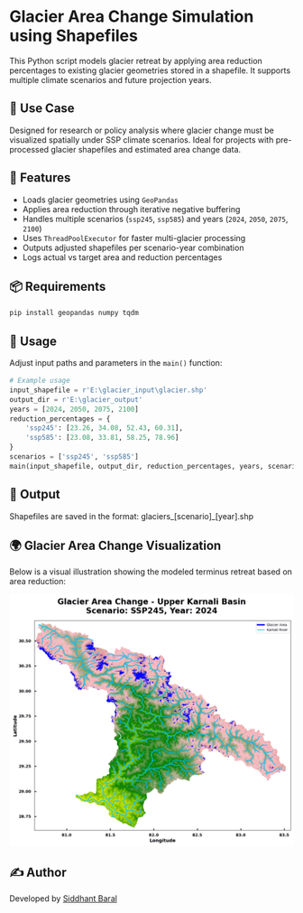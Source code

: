 # Glacier Area Change Simulation using Shapefiles

This Python script models glacier retreat by applying area reduction percentages to existing glacier geometries stored in a shapefile. It supports multiple climate scenarios and future projection years.

## 📍 Use Case

Designed for research or policy analysis where glacier change must be visualized spatially under SSP climate scenarios. Ideal for projects with pre-processed glacier shapefiles and estimated area change data.

## 🧰 Features

- Loads glacier geometries using `GeoPandas`
- Applies area reduction through iterative negative buffering
- Handles multiple scenarios (`ssp245`, `ssp585`) and years (`2024`, `2050`, `2075`, `2100`)
- Uses `ThreadPoolExecutor` for faster multi-glacier processing
- Outputs adjusted shapefiles per scenario-year combination
- Logs actual vs target area and reduction percentages

## 📦 Requirements

```bash
pip install geopandas numpy tqdm
```

## 🔧 Usage

Adjust input paths and parameters in the `main()` function:
```python
# Example usage
input_shapefile = r'E:\glacier_input\glacier.shp'
output_dir = r'E:\glacier_output'
years = [2024, 2050, 2075, 2100]
reduction_percentages = {
    'ssp245': [23.26, 34.08, 52.43, 60.31],
    'ssp585': [23.08, 33.81, 58.25, 78.96]
}
scenarios = ['ssp245', 'ssp585']
main(input_shapefile, output_dir, reduction_percentages, years, scenarios)
```
## 📁 Output

Shapefiles are saved in the format: glaciers_[scenario]_[year].shp

## 🌍 Glacier Area Change Visualization

Below is a visual illustration showing the modeled terminus retreat based on area reduction:

![Glacier Change](karnali_area_change.gif)

## ✍️ Author

Developed by [Siddhant Baral](https://github.com/Siddhantbaral)

